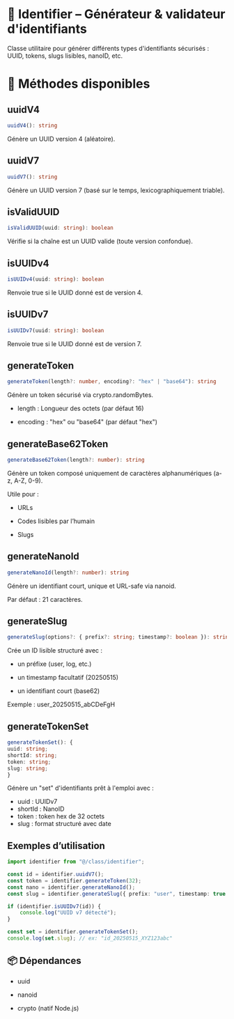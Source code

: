 # 📘 Identifier – Générateur & validateur d'identifiants

Classe utilitaire pour générer différents types d'identifiants sécurisés : UUID, tokens, slugs lisibles, nanoID, etc.

# 🔧 Méthodes disponibles

## uuidV4

```ts
uuidV4(): string
```

Génère un UUID version 4 (aléatoire).

## uuidV7

```ts
uuidV7(): string
```

Génère un UUID version 7 (basé sur le temps, lexicographiquement triable).

## isValidUUID

```ts
isValidUUID(uuid: string): boolean
```

Vérifie si la chaîne est un UUID valide (toute version confondue).

## isUUIDv4

```ts
isUUIDv4(uuid: string): boolean
```

Renvoie true si le UUID donné est de version 4.

## isUUIDv7

```ts
isUUIDv7(uuid: string): boolean
```

Renvoie true si le UUID donné est de version 7.

## generateToken

```ts
generateToken(length?: number, encoding?: "hex" | "base64"): string
```

Génère un token sécurisé via crypto.randomBytes.

-   length : Longueur des octets (par défaut 16)

-   encoding : "hex" ou "base64" (par défaut "hex")

## generateBase62Token

```ts
generateBase62Token(length?: number): string
```

Génère un token composé uniquement de caractères alphanumériques (a-z, A-Z, 0-9).

Utile pour :

-   URLs

-   Codes lisibles par l’humain

-   Slugs

## generateNanoId

```ts
generateNanoId(length?: number): string
```

Génère un identifiant court, unique et URL-safe via nanoid.

Par défaut : 21 caractères.

## generateSlug

```ts
generateSlug(options?: { prefix?: string; timestamp?: boolean }): string
```

Crée un ID lisible structuré avec :

-   un préfixe (user, log, etc.)

-   un timestamp facultatif (20250515)

-   un identifiant court (base62)

Exemple : user_20250515_abCDeFgH

## generateTokenSet

```ts
generateTokenSet(): {
uuid: string;
shortId: string;
token: string;
slug: string;
}
```

Génère un "set" d'identifiants prêt à l'emploi avec :

-   uuid : UUIDv7
-   shortId : NanoID
-   token : token hex de 32 octets
-   slug : format structuré avec date

## Exemples d’utilisation

```ts
import identifier from "@/class/identifier";

const id = identifier.uuidV7();
const token = identifier.generateToken(32);
const nano = identifier.generateNanoId();
const slug = identifier.generateSlug({ prefix: "user", timestamp: true });

if (identifier.isUUIDv7(id)) {
    console.log("UUID v7 détecté");
}

const set = identifier.generateTokenSet();
console.log(set.slug); // ex: "id_20250515_XYZ123abc"
```

## 📦 Dépendances

-   uuid

-   nanoid

-   crypto (natif Node.js)
